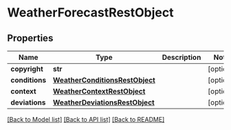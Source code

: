 # WeatherForecastRestObject

## Properties
Name | Type | Description | Notes
------------ | ------------- | ------------- | -------------
**copyright** | **str** |  | [optional] 
**conditions** | [**WeatherConditionsRestObject**](WeatherConditionsRestObject.md) |  | [optional] 
**context** | [**WeatherContextRestObject**](WeatherContextRestObject.md) |  | [optional] 
**deviations** | [**WeatherDeviationsRestObject**](WeatherDeviationsRestObject.md) |  | [optional] 

[[Back to Model list]](../README.md#documentation-for-models) [[Back to API list]](../README.md#documentation-for-api-endpoints) [[Back to README]](../README.md)

